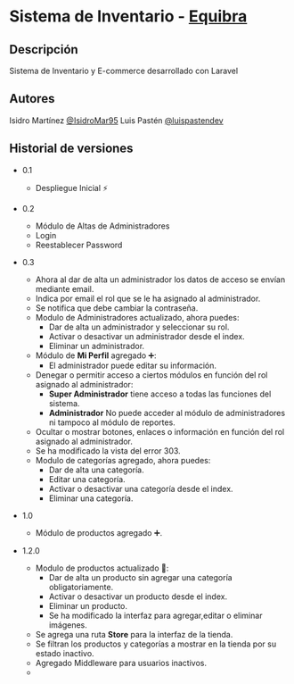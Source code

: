 # Sistema de Inventario - [Equibra](https://www.equibra.com)

## Descripción

Sistema de Inventario y E-commerce desarrollado con Laravel

## Autores

Isidro Martínez
[@IsidroMar95](https://github.com/IsidroMar95)
Luis Pastén
[@luispastendev](https://github.com/luispastendev)

## Historial de versiones

-   0.1
    -   Despliegue Inicial ⚡
-   0.2
    -   Módulo de Altas de Administradores
    -   Login
    -   Reestablecer Password
-   0.3

    -   Ahora al dar de alta un administrador los datos de acceso se envían mediante email.
    -   Indica por email el rol que se le ha asignado al administrador.
    -   Se notifica que debe cambiar la contraseña.
    -   Modulo de Administradores actualizado, ahora puedes:
        -   Dar de alta un administrador y seleccionar su rol.
        -   Activar o desactivar un administrador desde el index.
        -   Eliminar un administrador.
    -   Módulo de **Mi Perfil** agregado ➕:
        -   El administrador puede editar su información.
    -   Denegar o permitir acceso a ciertos módulos en función del rol asignado al administrador:
        -   **Super Administrador** tiene acceso a todas las funciones del sistema.
        -   **Administrador** No puede acceder al módulo de administradores ni tampoco al módulo de reportes.
    -   Ocultar o mostrar botones, enlaces o información en función del rol asignado al administrador.
    -   Se ha modificado la vista del error 303.
    -   Modulo de categorías agregado, ahora puedes:
        -   Dar de alta una categoría.
        -   Editar una categoría.
        -   Activar o desactivar una categoría desde el index.
        -   Eliminar una categoría.

-   1.0

    -   Módulo de productos agregado ➕.

-   1.2.0
    -   Modulo de productos actualizado 🔄:
        -   Dar de alta un producto sin agregar una categoría obligatoriamente.
        -   Activar o desactivar un producto desde el index.
        -   Eliminar un producto.
        -   Se ha modificado la interfaz para agregar,editar o eliminar imágenes.
    -   Se agrega una ruta **Store** para la interfaz de la tienda.
    -   Se filtran los productos y categorías a mostrar en la tienda por su estado inactivo.
    -   Agregado Middleware para usuarios inactivos.
    -
